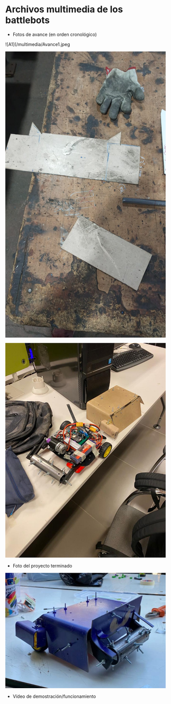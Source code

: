 # Archivos multimedia de los battlebots

- Fotos de avance (en orden cronológico)

![A1](/multimedia/Avance1.jpeg

![A2](/multimedia/Avance2.jpeg)

![A2](/multimedia/RobotAvance.jpeg)
  
- Foto del proyecto terminado
  
![FT](/multimedia/HTerminado.jpeg)

- Vídeo de demostración/funcionamiento

